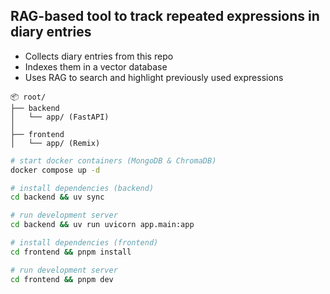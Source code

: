 ## RAG-based tool to track repeated expressions in diary entries
- Collects diary entries from this repo  
- Indexes them in a vector database  
- Uses RAG to search and highlight previously used expressions  


```
📦 root/
├── backend
│   └── app/ (FastAPI)
│  
├── frontend
│   └── app/ (Remix)
```

```bash
# start docker containers (MongoDB & ChromaDB)
docker compose up -d

# install dependencies (backend)
cd backend && uv sync

# run development server
cd backend && uv run uvicorn app.main:app 

# install dependencies (frontend)
cd frontend && pnpm install

# run development server
cd frontend && pnpm dev
```